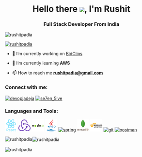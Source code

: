 <h1 align="center">Hello there <img src="https://raw.githubusercontent.com/MartinHeinz/MartinHeinz/master/wave.gif" width="30px">, I'm Rushit</h1>
<h3 align="center"/>Full Stack Developer From India</h3>

<p align="left"> <img src="https://komarev.com/ghpvc/?username=rushitpadia&label=Profile%20views&color=0e75b6&style=flat" alt="rushitpadia" /> </p>

<p align="left"> <a href="https://github.com/ryo-ma/github-profile-trophy"><img src="https://github-profile-trophy.vercel.app/?username=rushitpadia" alt="rushitpadia" /></a> </p>

- 🔭 I’m currently working on [BidClips](https://bidclips.com/)

- 🌱 I’m currently learning **AWS**

- 📫 How to reach me **rushitpadia@gmail.com**

<h3 align="left">Connect with me:</h3>
<p align="left">
<a href="https://www.linkedin.com/in/rushit-padia-8ab270188/" target="blank"><img align="center" src="https://cdn.jsdelivr.net/npm/simple-icons@3.0.1/icons/linkedin.svg" alt="devopjadeja" height="30" width="40" /></a>
<a href="https://instagram.com/rushit_padia" target="blank"><img align="center" src="https://cdn.jsdelivr.net/npm/simple-icons@3.0.1/icons/instagram.svg" alt="se7en_5ive" height="30" width="40" /></a>
</p>

<h3 align="left">Languages and Tools:</h3>
<a href="https://reactjs.org/" target="_blank"> <img src="https://raw.githubusercontent.com/devicons/devicon/master/icons/react/react-original-wordmark.svg" alt="react" width="40" height="40"/></a> <a href="https://redux.js.org" target="_blank"> <img src="https://raw.githubusercontent.com/devicons/devicon/master/icons/redux/redux-original.svg" alt="redux" width="40" height="40"/></a> <a href="https://nodejs.org" target="_blank"> <img src="https://raw.githubusercontent.com/devicons/devicon/master/icons/nodejs/nodejs-original-wordmark.svg" alt="nodejs" width="40" height="40"/></a> <a href="https://www.java.com" target="_blank"> <img src="https://raw.githubusercontent.com/devicons/devicon/master/icons/java/java-original.svg" alt="java" width="40" height="40"/></a> <a href="https://spring.io/" target="_blank"> <img src="https://www.vectorlogo.zone/logos/springio/springio-icon.svg" alt="spring" width="40" height="40"/></a> <a href="https://www.mongodb.com/" target="_blank"> <img src="https://raw.githubusercontent.com/devicons/devicon/master/icons/mongodb/mongodb-original-wordmark.svg" alt="mongodb" width="40" height="40"/></a> <a href="https://aws.amazon.com" target="_blank"> <img src="https://raw.githubusercontent.com/devicons/devicon/master/icons/amazonwebservices/amazonwebservices-original-wordmark.svg" alt="aws" width="40" height="40"/></a> <a href="https://git-scm.com/" target="_blank"> <img src="https://www.vectorlogo.zone/logos/git-scm/git-scm-icon.svg" alt="git" width="40" height="40"/></a> <a href="https://postman.com" target="_blank"> <img src="https://www.vectorlogo.zone/logos/getpostman/getpostman-icon.svg" alt="postman" width="40" height="40"/></a>

<p><img align="left" src="https://github-readme-stats.vercel.app/api/top-langs?username=rushitpadia&show_icons=true&locale=en&layout=compact" alt="rushitpadia" /></p>

<p style="padding: "4px"><img align="center" src="https://github-readme-stats.vercel.app/api?username=rushitpadia&show_icons=true&locale=en" alt="rushitpadia" /></p>

<p><img align="center" src="https://github-readme-streak-stats.herokuapp.com/?user=rushitpadia&" alt="rushitpadia" /></p>
